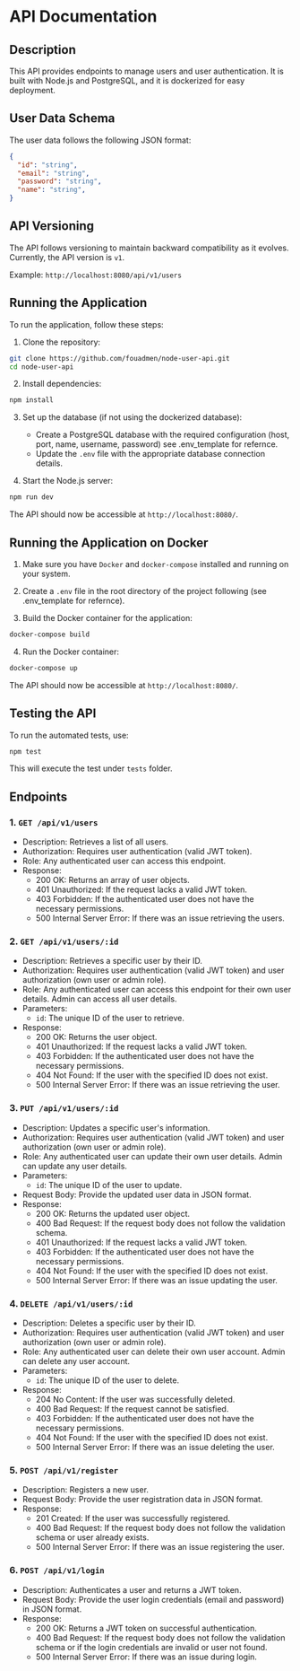# API Documentation

## Description

This API provides endpoints to manage users and user authentication. It is built with Node.js and PostgreSQL, and it is dockerized for easy deployment.

## User Data Schema

The user data follows the following JSON format:

```json
{
  "id": "string",
  "email": "string",
  "password": "string",
  "name": "string",
}
```

## API Versioning

The API follows versioning to maintain backward compatibility as it evolves. 
Currently, the API version is `v1`.

Example: `http://localhost:8080/api/v1/users`

## Running the Application

To run the application, follow these steps:

1. Clone the repository:

```bash
git clone https://github.com/fouadmen/node-user-api.git
cd node-user-api
```

2. Install dependencies:

```bash
npm install
```

3. Set up the database (if not using the dockerized database):

   - Create a PostgreSQL database with the required configuration (host, port, name, username, password) see .env_template for refernce.
   - Update the `.env` file with the appropriate database connection details.

4. Start the Node.js server:

```bash
npm run dev
```

The API should now be accessible at `http://localhost:8080/`.


## Running the Application on Docker

1. Make sure you have `Docker` and `docker-compose` installed and running on your system.

2. Create a `.env` file in the root directory of the project following (see .env_template for refernce).

3. Build the Docker container for the application:

```bash
docker-compose build
```

4. Run the Docker container:

```bash
docker-compose up
```

The API should now be accessible at `http://localhost:8080/`.

## Testing the API

To run the automated tests, use:

```bash
npm test
```

This will execute the test under `tests` folder.

## Endpoints

### 1. `GET /api/v1/users`

- Description: Retrieves a list of all users.
- Authorization: Requires user authentication (valid JWT token).
- Role: Any authenticated user can access this endpoint.
- Response:
  - 200 OK: Returns an array of user objects.
  - 401 Unauthorized: If the request lacks a valid JWT token.
  - 403 Forbidden: If the authenticated user does not have the necessary permissions.
  - 500 Internal Server Error: If there was an issue retrieving the users.

### 2. `GET /api/v1/users/:id`

- Description: Retrieves a specific user by their ID.
- Authorization: Requires user authentication (valid JWT token) and user authorization (own user or admin role).
- Role: Any authenticated user can access this endpoint for their own user details. Admin can access all user details.
- Parameters:
  - `id`: The unique ID of the user to retrieve.
- Response:
  - 200 OK: Returns the user object.
  - 401 Unauthorized: If the request lacks a valid JWT token.
  - 403 Forbidden: If the authenticated user does not have the necessary permissions.
  - 404 Not Found: If the user with the specified ID does not exist.
  - 500 Internal Server Error: If there was an issue retrieving the user.

### 3. `PUT /api/v1/users/:id`

- Description: Updates a specific user's information.
- Authorization: Requires user authentication (valid JWT token) and user authorization (own user or admin role).
- Role: Any authenticated user can update their own user details. Admin can update any user details.
- Parameters:
  - `id`: The unique ID of the user to update.
- Request Body: Provide the updated user data in JSON format.
- Response:
  - 200 OK: Returns the updated user object.
  - 400 Bad Request: If the request body does not follow the validation schema.
  - 401 Unauthorized: If the request lacks a valid JWT token.
  - 403 Forbidden: If the authenticated user does not have the necessary permissions.
  - 404 Not Found: If the user with the specified ID does not exist.
  - 500 Internal Server Error: If there was an issue updating the user.

### 4. `DELETE /api/v1/users/:id`

- Description: Deletes a specific user by their ID.
- Authorization: Requires user authentication (valid JWT token) and user authorization (own user or admin role).
- Role: Any authenticated user can delete their own user account. Admin can delete any user account.
- Parameters:
  - `id`: The unique ID of the user to delete.
- Response:
  - 204 No Content: If the user was successfully deleted.
  - 400 Bad Request: If the request cannot be satisfied.
  - 403 Forbidden: If the authenticated user does not have the necessary permissions.
  - 404 Not Found: If the user with the specified ID does not exist.
  - 500 Internal Server Error: If there was an issue deleting the user.

### 5. `POST /api/v1/register`

- Description: Registers a new user.
- Request Body: Provide the user registration data in JSON format.
- Response:
  - 201 Created: If the user was successfully registered.
  - 400 Bad Request: If the request body does not follow the validation schema or user already exists.
  - 500 Internal Server Error: If there was an issue registering the user.

### 6. `POST /api/v1/login`

- Description: Authenticates a user and returns a JWT token.
- Request Body: Provide the user login credentials (email and password) in JSON format.
- Response:
  - 200 OK: Returns a JWT token on successful authentication.
  - 400 Bad Request: If the request body does not follow the validation schema or if the login credentials are invalid or user not found.
  - 500 Internal Server Error: If there was an issue during login.